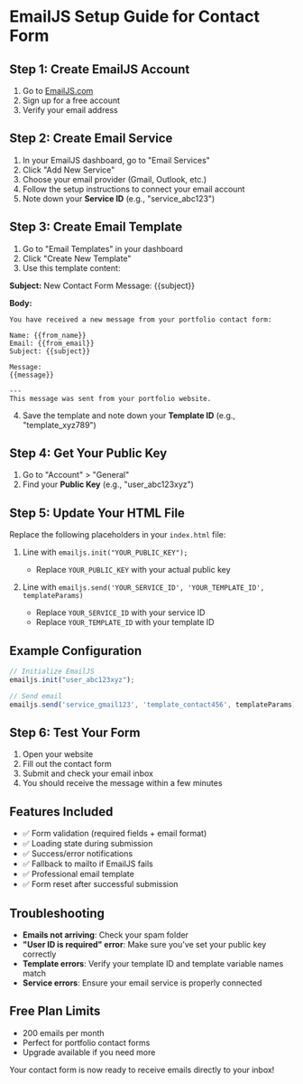 # EmailJS Setup Guide for Contact Form

## Step 1: Create EmailJS Account
1. Go to [EmailJS.com](https://www.emailjs.com/)
2. Sign up for a free account
3. Verify your email address

## Step 2: Create Email Service
1. In your EmailJS dashboard, go to "Email Services"
2. Click "Add New Service"
3. Choose your email provider (Gmail, Outlook, etc.)
4. Follow the setup instructions to connect your email account
5. Note down your **Service ID** (e.g., "service_abc123")

## Step 3: Create Email Template
1. Go to "Email Templates" in your dashboard
2. Click "Create New Template"
3. Use this template content:

**Subject:** New Contact Form Message: {{subject}}

**Body:**
```
You have received a new message from your portfolio contact form:

Name: {{from_name}}
Email: {{from_email}}
Subject: {{subject}}

Message:
{{message}}

---
This message was sent from your portfolio website.
```

4. Save the template and note down your **Template ID** (e.g., "template_xyz789")

## Step 4: Get Your Public Key
1. Go to "Account" > "General"
2. Find your **Public Key** (e.g., "user_abc123xyz")

## Step 5: Update Your HTML File
Replace the following placeholders in your `index.html` file:

1. Line with `emailjs.init("YOUR_PUBLIC_KEY");`
   - Replace `YOUR_PUBLIC_KEY` with your actual public key

2. Line with `emailjs.send('YOUR_SERVICE_ID', 'YOUR_TEMPLATE_ID', templateParams)`
   - Replace `YOUR_SERVICE_ID` with your service ID
   - Replace `YOUR_TEMPLATE_ID` with your template ID

## Example Configuration
```javascript
// Initialize EmailJS
emailjs.init("user_abc123xyz");

// Send email
emailjs.send('service_gmail123', 'template_contact456', templateParams)
```

## Step 6: Test Your Form
1. Open your website
2. Fill out the contact form
3. Submit and check your email inbox
4. You should receive the message within a few minutes

## Features Included
- ✅ Form validation (required fields + email format)
- ✅ Loading state during submission
- ✅ Success/error notifications
- ✅ Fallback to mailto if EmailJS fails
- ✅ Professional email template
- ✅ Form reset after successful submission

## Troubleshooting
- **Emails not arriving**: Check your spam folder
- **"User ID is required" error**: Make sure you've set your public key correctly
- **Template errors**: Verify your template ID and template variable names match
- **Service errors**: Ensure your email service is properly connected

## Free Plan Limits
- 200 emails per month
- Perfect for portfolio contact forms
- Upgrade available if you need more

Your contact form is now ready to receive emails directly to your inbox!
